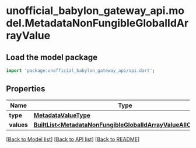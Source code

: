 # unofficial_babylon_gateway_api.model.MetadataNonFungibleGlobalIdArrayValue

## Load the model package
```dart
import 'package:unofficial_babylon_gateway_api/api.dart';
```

## Properties
Name | Type | Description | Notes
------------ | ------------- | ------------- | -------------
**type** | [**MetadataValueType**](MetadataValueType.md) |  | 
**values** | [**BuiltList&lt;MetadataNonFungibleGlobalIdArrayValueAllOfValues&gt;**](MetadataNonFungibleGlobalIdArrayValueAllOfValues.md) |  | 

[[Back to Model list]](../README.md#documentation-for-models) [[Back to API list]](../README.md#documentation-for-api-endpoints) [[Back to README]](../README.md)


